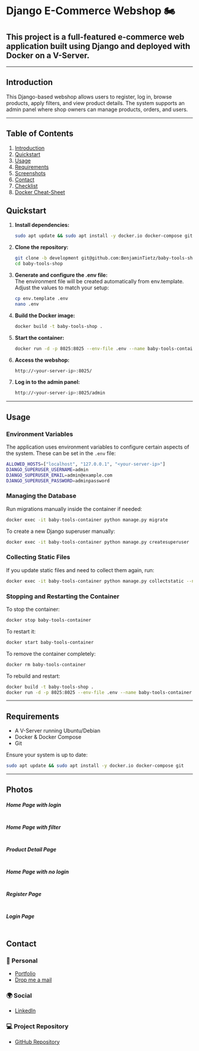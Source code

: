 # Django E-Commerce Webshop 🏍️

## This project is a full-featured e-commerce web application built using Django and deployed with Docker on a V-Server.

---

## Introduction

This Django-based webshop allows users to register, log in, browse products, apply filters, and view product details. The system supports an admin panel where shop owners can manage products, orders, and users.

---

## Table of Contents

1. [Introduction](#introduction)
2. [Quickstart](#quickstart)
3. [Usage](#usage)
4. [Requirements](#requirements)
5. [Screenshots](#photos)
6. [Contact](#contact)
7. [Checklist](checklist_update.pdf)
8. [Docker Cheat-Sheet](docker-cheatsheet.md)

## Quickstart

1. **Install dependencies:**
   ```sh
   sudo apt update && sudo apt install -y docker.io docker-compose git
   ```
2. **Clone the repository:**
   ```sh
   git clone -b development git@github.com:BenjaminTietz/baby-tools-shop.git
   cd baby-tools-shop
   ```
3. **Generate and configure the .env file:** <br>
   The environment file will be created automatically from env.template.
   Adjust the values to match your setup:
   ```sh
   cp env.template .env
   nano .env
   ```
4. **Build the Docker image:**
   ```sh
   docker build -t baby-tools-shop .
   ```
5. **Start the container:**
   ```sh
   docker run -d -p 8025:8025 --env-file .env --name baby-tools-container baby-tools-shop
   ```
6. **Access the webshop:**
   ```sh
   http://<your-server-ip>:8025/
   ```
7. **Log in to the admin panel:**
   ```sh
   http://<your-server-ip>:8025/admin
   ```

---

## Usage

### **Environment Variables**

The application uses environment variables to configure certain aspects of the system. These can be set in the `.env` file:

```sh
ALLOWED_HOSTS=["localhost", "127.0.0.1", "<your-server-ip>"]
DJANGO_SUPERUSER_USERNAME=admin
DJANGO_SUPERUSER_EMAIL=admin@example.com
DJANGO_SUPERUSER_PASSWORD=adminpassword
```

### **Managing the Database**

Run migrations manually inside the container if needed:

```sh
docker exec -it baby-tools-container python manage.py migrate
```

To create a new Django superuser manually:

```sh
docker exec -it baby-tools-container python manage.py createsuperuser
```

### **Collecting Static Files**

If you update static files and need to collect them again, run:

```sh
docker exec -it baby-tools-container python manage.py collectstatic --noinput
```

### **Stopping and Restarting the Container**

To stop the container:

```sh
docker stop baby-tools-container
```

To restart it:

```sh
docker start baby-tools-container
```

To remove the container completely:

```sh
docker rm baby-tools-container
```

To rebuild and restart:

```sh
docker build -t baby-tools-shop .
docker run -d -p 8025:8025 --env-file .env --name baby-tools-container baby-tools-shop
```

---

## Requirements

- A V-Server running Ubuntu/Debian
- Docker & Docker Compose
- Git

Ensure your system is up to date:

```sh
sudo apt update && sudo apt install -y docker.io docker-compose git
```

---

## Photos

##### Home Page with login

<img alt="" src="https://github.com/MET-DEV/Django-E-Commerce/blob/master/project_images/capture_20220323080815407.jpg"></img>

##### Home Page with filter

<img alt="" src="https://github.com/MET-DEV/Django-E-Commerce/blob/master/project_images/capture_20220323080840305.jpg"></img>

##### Product Detail Page

<img alt="" src="https://github.com/MET-DEV/Django-E-Commerce/blob/master/project_images/capture_20220323080934541.jpg"></img>

##### Home Page with no login

<img alt="" src="https://github.com/MET-DEV/Django-E-Commerce/blob/master/project_images/capture_20220323080953570.jpg"></img>

##### Register Page

<img alt="" src="https://github.com/MET-DEV/Django-E-Commerce/blob/master/project_images/capture_20220323081016022.jpg"></img>

##### Login Page

<img alt="" src="https://github.com/MET-DEV/Django-E-Commerce/blob/master/project_images/capture_20220323081044867.jpg"></img>

## Contact

### 👤 Personal

- [Portfolio](https://benjamin-tietz.com/)
- [Drop me a mail](mailto:mail@benjamin-tietz.com)

### 🌍 Social

- [LinkedIn](https://www.linkedin.com/in/benjamin-tietz/)

### 💻 Project Repository

- [GitHub Repository](https://github.com/BenjaminTietz/baby-tools-shop)
